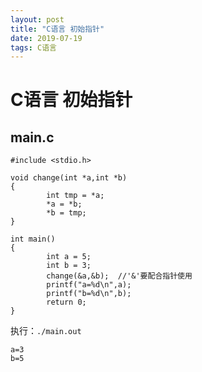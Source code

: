 ```yaml
---
layout: post
title: "C语言 初始指针"
date: 2019-07-19 
tags: C语言  
---
```


# C语言 初始指针

## main.c

```
#include <stdio.h>

void change(int *a,int *b)
{
        int tmp = *a;
        *a = *b;
        *b = tmp;
}

int main()
{
        int a = 5;
        int b = 3;
        change(&a,&b);	//'&'要配合指针使用
        printf("a=%d\n",a);
        printf("b=%d\n",b);
        return 0;
}
```



执行：`./main.out`

```
a=3
b=5
```

